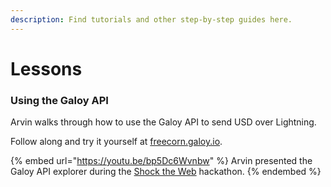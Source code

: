 ```yaml
---
description: Find tutorials and other step-by-step guides here.
---
```


# Lessons

### Using the Galoy API

Arvin walks through how to use the Galoy API to send USD over Lightning.

Follow along and try it yourself at [freecorn.galoy.io](https://freecorn.galoy.io).

{% embed url="https://youtu.be/bp5Dc6Wvnbw" %}
Arvin presented the Galoy API explorer during the [Shock the Web](https://bolt.fun/hackathons/shock-the-web/) hackathon.
{% endembed %}
